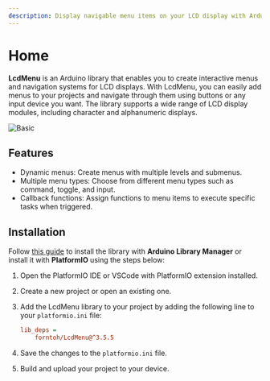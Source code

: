 ```yaml
---
description: Display navigable menu items on your LCD display with Arduino
---
```


# Home

**LcdMenu** is an Arduino library that enables you to create interactive menus and navigation systems for LCD displays. With LcdMenu, you can easily add menus to your projects and navigate through them using buttons or any input device you want. The library supports a wide range of LCD display modules, including character and alphanumeric displays.

<div align="left">

<img src="https://i.imgur.com/nViET8b.gif" alt="Basic">

</div>

## Features <a href="#features" id="features"></a>

* Dynamic menus: Create menus with multiple levels and submenus.
* Multiple menu types: Choose from different menu types such as command, toggle, and input.
* Callback functions: Assign functions to menu items to execute specific tasks when triggered.

## Installation <a href="#installation" id="installation"></a>

Follow [this guide](https://www.ardu-badge.com/LcdMenu) to install the library with **Arduino Library Manager** or install it with **PlatformIO** using the steps below:

1. Open the PlatformIO IDE or VSCode with PlatformIO extension installed.
2. Create a new project or open an existing one.
3.  Add the LcdMenu library to your project by adding the following line to your `platformio.ini` file:

    ```ini
    lib_deps =
        forntoh/LcdMenu@^3.5.5
    ```
4. Save the changes to the `platformio.ini` file.
5. Build and upload your project to your device.
